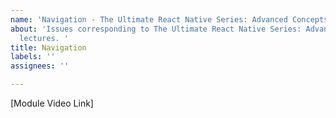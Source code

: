 ```yaml
---
name: 'Navigation - The Ultimate React Native Series: Advanced Concepts'
about: 'Issues corresponding to The Ultimate React Native Series: Advanced Concepts
  lectures. '
title: Navigation
labels: ''
assignees: ''

---
```


[Module Video Link]
